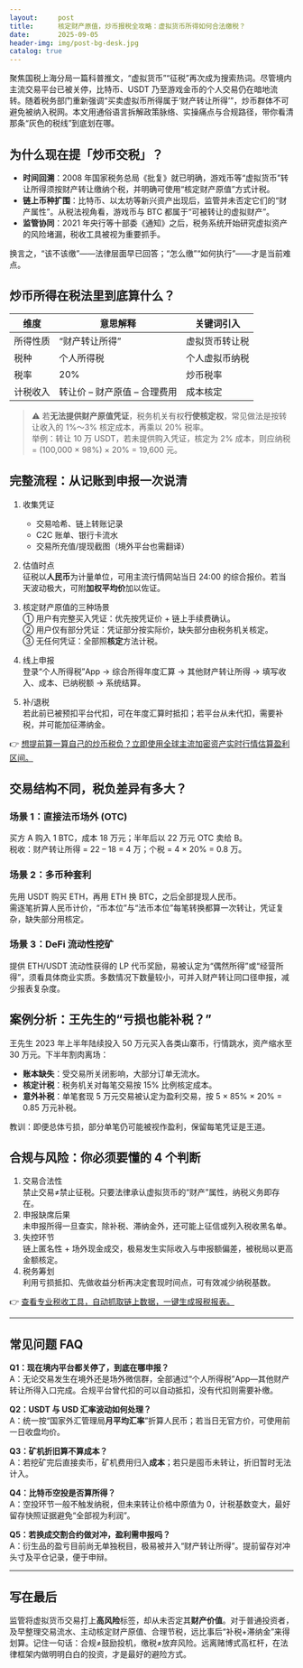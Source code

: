 ```yaml
---
layout:     post
title:      核定财产原值，炒币报税全攻略：虚拟货币所得如何合法缴税？
date:       2025-09-05
header-img: img/post-bg-desk.jpg
catalog: true
---
```


聚焦国税上海分局一篇科普推文，“虚拟货币”“征税”再次成为搜索热词。尽管境内主流交易平台已被关停，比特币、USDT 乃至游戏金币的个人交易仍在暗地流转。随着税务部门重新强调“买卖虚拟币所得属于‘财产转让所得’”，炒币群体不可避免被纳入税网。本文用通俗语言拆解政策脉络、实操痛点与合规路径，带你看清那条“灰色的税线”到底划在哪。

## 为什么现在提「炒币交税」？

- **时间回溯**：2008 年国家税务总局《批复》就已明确，游戏币等“虚拟货币”转让所得须按财产转让缴纳个税，并明确可使用“核定财产原值”方式计税。
- **链上币种扩围**：比特币、以太坊等新兴资产出现后，监管并未否定它们的“财产属性”。从税法视角看，游戏币与 BTC 都属于“可被转让的虚拟财产”。
- **监管协同**：2021 年央行等十部委《通知》之后，税务系统开始研究虚拟资产的风险堵漏，税收工具被视为重要抓手。

换言之，“该不该缴”——法律层面早已回答；“怎么缴”“如何执行”——才是当前难点。

## 炒币所得在税法里到底算什么？

| 维度         | 意思解释                     | 关键词引入 |
|--------------|------------------------------|------------|
| 所得性质     | “财产转让所得”               | 虚拟货币转让税 |
| 税种         | 个人所得税                   | 个人虚拟币纳税 |
| 税率         | 20%                          | 炒币税率     |
| 计税收入     | 转让价 – 财产原值 – 合理费用 | 成本核定     |

> ⚠️ 若**无法提供财产原值凭证**，税务机关有权**行使核定权**，常见做法是按转让收入的 1%～3% 核定成本，再乘以 20% 税率。  
> 举例：转让 10 万 USDT，若未提供购入凭证，核定为 2% 成本，则应纳税 = (100,000 × 98%) × 20% = 19,600 元。

## 完整流程：从记账到申报一次说清

1. 收集凭证  
   - 交易哈希、链上转账记录  
   - C2C 账单、银行卡流水  
   - 交易所充值/提现截图（境外平台也需翻译）

2. 估值时点  
   征税以**人民币**为计量单位，可用主流行情网站当日 24:00 的综合报价。若当天波动极大，可附**加权平均价**加以佐证。

3. 核定财产原值的三种场景  
   ① 用户有完整买入凭证：优先按凭证价 + 链上手续费确认。  
   ② 用户仅有部分凭证：凭证部分按实际价，缺失部分由税务机关核定。  
   ③ 无任何凭证：全部照**核定**方法计税。

4. 线上申报  
   登录“个人所得税”App → 综合所得年度汇算 → 其他财产转让所得 → 填写收入、成本、已纳税额 → 系统结算。

5. 补/退税  
   若此前已被预扣平台代扣，可在年度汇算时抵扣；若平台从未代扣，需要补税，并可能加征滞纳金。

👉 [想提前算一算自己的炒币税负？立即使用全球主流加密资产实时行情估算盈利区间。](https://okxdog.com/)

## 交易结构不同，税负差异有多大？

### 场景 1：直接法币场外 (OTC)  
买方 A 购入 1 BTC，成本 18 万元；半年后以 22 万元 OTC 卖给 B。  
税收：财产转让所得 = 22 – 18 = 4 万；个税 = 4 × 20% = 0.8 万。

### 场景 2：多币种套利  
先用 USDT 购买 ETH，再用 ETH 换 BTC，之后全部提现人民币。  
需逐笔折算人民币计价，“币本位”与“法币本位”每笔转换都算一次转让，凭证复杂，缺失部分用核定。

### 场景 3：DeFi 流动性挖矿  
提供 ETH/USDT 流动性获得的 LP 代币奖励，易被认定为“偶然所得”或“经营所得”，须看具体商业实质。多数情况下数量较小，可并入财产转让同口径申报，减少报表复杂度。

## 案例分析：王先生的“亏损也能补税？”

王先生 2023 年上半年陆续投入 50 万元买入各类山寨币，行情跳水，资产缩水至 30 万元。下半年割肉离场：

- **账本缺失**：受交易所关闭影响，大部分订单无流水。  
- **核定计税**：税务机关对每笔交易按 15% 比例核定成本。  
- **意外补税**：单笔套现 5 万元交易被认定为盈利交易，按 5 × 85% × 20% = 0.85 万元补税。

教训：即便总体亏损，部分单笔仍可能被视作盈利，保留每笔凭证是王道。

## 合规与风险：你必须要懂的 4 个判断

1. 交易合法性  
   禁止交易≠禁止征税。只要法律承认虚拟货币的“财产”属性，纳税义务即存在。
2. 申报缺席后果  
   未申报所得一旦查实，除补税、滞纳金外，还可能上征信或列入税收黑名单。
3. 失控环节  
   链上匿名性 + 场外现金成交，极易发生实际收入与申报额偏差，被税局以更高金额核定。
4. 税务筹划  
   利用亏损抵扣、先做收益分析再决定套现时间点，可有效减少纳税基数。

👉 [查看专业税收工具，自动抓取链上数据，一键生成报税报表。](https://okxdog.com/)

---

## 常见问题 FAQ

**Q1：现在境内平台都关停了，到底在哪申报？**  
A：无论交易发生在境外还是场外微信群，全部通过“个人所得税”App—其他财产转让所得入口完成。合规平台曾代扣的可以自动抵扣，没有代扣则需要补缴。

**Q2：USDT 与 USD 汇率波动如何处理？**  
A：统一按“国家外汇管理局**月平均汇率**”折算人民币；若当日无官方价，可使用前一日收盘均价。

**Q3：矿机折旧算不算成本？**  
A：若挖矿完后直接卖币，矿机费用归入**成本**；若只是囤币未转让，折旧暂时无法计入。

**Q4：比特币空投是否算所得？**  
A：空投环节一般不触发纳税，但未来转让价格中原值为 0，计税基数变大，最好留存快照证据避免“全部视为利润”。

**Q5：若换成交割合约做对冲，盈利需申报吗？**  
A：衍生品的盈亏目前尚无单独税目，极易被并入“财产转让所得”。提前留存对冲头寸及平仓记录，便于申辩。

---

## 写在最后

监管将虚拟货币交易打上**高风险**标签，却从未否定其**财产价值**。对于普通投资者，及早整理交易流水、主动核定财产原值、合理节税，远比事后“补税+滞纳金”来得划算。记住一句话：合规≠鼓励投机，缴税≠放弃风险。远离赌博式高杠杆，在法律框架内做明明白白的投资，才是最好的避险方式。